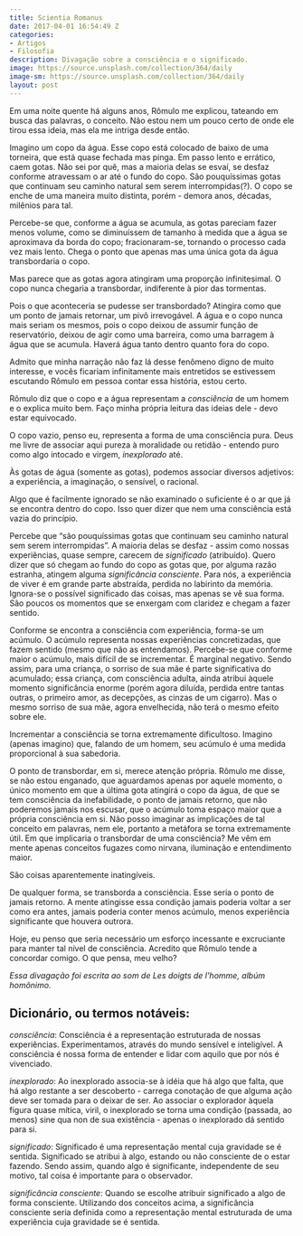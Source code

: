 ```yaml
---
title: Scientia Romanus
date: 2017-04-01 16:54:49 Z
categories:
- Artigos
- Filosofia
description: Divagação sobre a consciência e o significado.
image: https://source.unsplash.com/collection/364/daily
image-sm: https://source.unsplash.com/collection/364/daily
layout: post
---
```


Em uma noite quente há alguns anos, Rômulo me explicou, tateando em busca das palavras, o conceito. Não estou nem um pouco certo de onde ele tirou essa ideia, mas ela me intriga desde então. 

Imagino um copo da água. Esse copo está colocado de baixo de uma torneira, que está quase fechada mas pinga. Em passo lento e errático, caem gotas. Não sei por quê, mas a maioria delas se esvaí, se desfaz conforme atravessam o ar até o fundo do copo. São pouquíssimas gotas que continuam seu caminho natural sem serem interrompidas(?). O copo se enche de uma maneira muito distinta, porém - demora anos, décadas, milênios para tal. 

Percebe-se que, conforme a água se acumula, as gotas pareciam fazer menos volume, como se diminuíssem de tamanho à medida que a água se aproximava da borda do copo; fracionaram-se, tornando o processo cada vez mais lento. Chega o ponto que apenas mas uma única gota da água transbordaria o copo. 

Mas parece que as gotas agora atingiram uma proporção infinitesimal. O copo nunca chegaria a transbordar, indiferente à pior das tormentas. 

Pois o que aconteceria se pudesse ser transbordado? Atingira como que um ponto de jamais retornar, um pivô irrevogável. A água e o copo nunca mais seriam os mesmos, pois o copo deixou de assumir função de reservatório, deixou de agir como uma barreira, como uma barragem à água que se acumula. Haverá água tanto dentro quanto fora do copo. 

Admito que minha narração não faz lá desse fenômeno digno de muito interesse, e vocês ficariam infinitamente mais entretidos se estivessem escutando Rômulo em pessoa contar essa história, estou certo.

Rômulo diz que o copo e a água representam a _consciência_ de um homem e o explica muito bem. Faço minha própria leitura das ideias dele - devo estar equivocado. 

O copo vazio, penso eu, representa a forma de uma consciência pura. Deus me livre de associar aqui pureza à moralidade ou retidão - entendo puro como algo intocado e virgem, _inexplorado_ até.

Às gotas de água (somente as gotas), podemos associar diversos adjetivos: a experiência, a imaginação, o sensível, o racional. 

Algo que é facilmente ignorado se não examinado o suficiente é o ar que já se encontra dentro do copo. Isso quer dizer que nem uma consciência está vazia do princípio.

Percebe que “são pouquíssimas gotas que continuam seu caminho natural sem serem interrompidas”. A maioria delas se desfaz - assim como nossas experiências, quase sempre, carecem de _significado_ (atribuído). Quero dizer que só chegam ao fundo do copo as gotas que, por alguma razão estranha, atingem alguma _significância consciente_. Para nós, a experiência de viver é em grande parte abstraída, perdida no labirinto da memória. Ignora-se o possível significado das coisas, mas apenas se vê sua forma. São poucos os momentos que se enxergam com claridez e chegam a fazer sentido.

Conforme se encontra a consciência com experiência, forma-se um acúmulo.
O acúmulo representa nossas experiências concretizadas, que fazem sentido (mesmo que não as entendamos). Percebe-se que conforme maior o acúmulo, mais difícil de se incrementar. É marginal negativo. Sendo assim, para uma criança, o sorriso de sua mãe é parte significativa do acumulado; essa criança, com consciência adulta, ainda atribui àquele momento significância enorme (porém agora diluída, perdida entre tantas outras, o primeiro amor, as decepções, as cinzas de um cigarro). Mas o mesmo sorriso de sua mãe, agora envelhecida, não terá o mesmo efeito sobre ele.

Incrementar a consciência se torna extremamente dificultoso. Imagino (apenas imagino) que, falando de um homem, seu acúmulo é uma medida proporcional à sua sabedoria.

O ponto de transbordar, em si, merece atenção própria. Rômulo me disse, se não estou enganado, que aguardamos apenas por aquele momento, o único momento em que a última gota atingirá o copo da água, de que se tem consciência da inefabilidade, o ponto de jamais retorno, que não poderemos jamais nos escusar, que o acúmulo toma espaço maior que a própria consciência em si. Não posso imaginar as implicações de tal conceito em palavras, nem ele, portanto a metáfora se torna extremamente útil. Em que implicaria o transbordar de uma consciência? Me vêm em mente apenas conceitos fugazes como nirvana, iluminação e entendimento maior.

São coisas aparentemente inatingíveis. 

De qualquer forma, se transborda a consciência. Esse seria o ponto de jamais retorno. A mente atingisse essa condição jamais poderia voltar a ser como era antes, jamais poderia conter menos acúmulo, menos experiência significante que houvera outrora. 

Hoje, eu penso que seria necessário um esforço incessante e excruciante para manter tal nível de consciência. Acredito que Rômulo tende a concordar comigo. O que pensa, meu velho?

_Essa divagação foi escrita ao som de Les doigts de l'homme, albúm homônimo._


## Dicionário, ou termos notáveis:

*consciência*: Consciência é a representação estruturada de nossas experiências. Experimentamos, através do mundo sensível e inteligível. A consciência é nossa forma de entender e lidar com aquilo que por nós é vivenciado.

*inexplorado*:  Ao inexplorado associa-se à idéia que há algo que falta, que há algo restante a ser descoberto - carrega conotação de que alguma ação deve ser tomada para o deixar de ser. Ao associar o explorador àquela figura quase mítica, viril, o inexplorado se torna uma condição (passada, ao menos) sine qua non de sua existência - apenas o inexplorado dá sentido para si.

*significado*: Significado é uma representação mental cuja gravidade se é sentida. Significado se atribui à algo, estando ou não consciente de o estar fazendo. Sendo assim, quando algo é significante, independente de seu motivo, tal coisa é importante para o observador.

*significância consciente*: Quando se escolhe atribuir significado a algo de forma consciente. Utilizando dos conceitos acima, a significância consciente seria definida como a representação mental estruturada de uma experiência cuja gravidade se é sentida.
